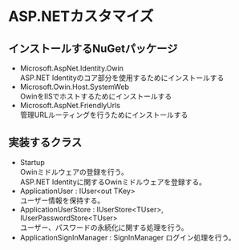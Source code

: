 ASP.NETカスタマイズ
=====

## インストールするNuGetパッケージ
- Microsoft.AspNet.Identity.Owin  
  ASP.NET Identityのコア部分を使用するためにインストールする
- Microsoft.Owin.Host.SystemWeb  
  OwinをIISでホストするためにインストールする
- Microsoft.AspNet.FriendlyUrls  
  管理URLルーティングを行うためにインストールする

## 実装するクラス
- Startup  
  Owinミドルウェアの登録を行う。  
  ASP.NET Identityに関するOwinミドルウェアを登録する。
- ApplicationUser : IUser&lt;out TKey&gt;  
  ユーザー情報を保持する。
- ApplicationUserStore : IUserStore&lt;TUser&gt;, IUserPasswordStore&lt;TUser&gt;  
  ユーザー、パスワードの永続化に関する処理を行う。
- ApplicationSignInManager : SignInManager
  ログイン処理を行う。
